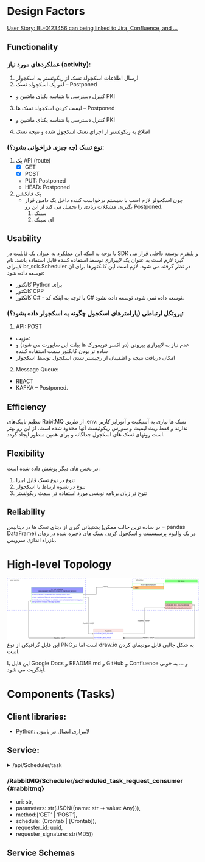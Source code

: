 # Design Factors

[User Story: BL-0123456 can being linked to Jira, Confluence, and ...](UserStory.md)

## Functionality

### عملکردهای مورد نیاز (activity):

1. ارسال اطلاعات اسکجولد تسک از ریکوئستر به اسکجولر
2. لغو یک اسکجولد تسک – Postponed

* کنترل دسترسی با شناسه یکتای ماشین و PKI

3. لیست کردن اسکجولد تسک ها – Postponed

* کنترل دسترسی با شناسه یکتای ماشین و PKI

4. اطلاع به ریکوئستر از اجرای تسک اسکجول شده و نتیجه تسک

### نوع تسک (چه چیزی فراخوانی بشود؟):

1. یک API (route)
    * [x] GET
    * [x] POST
    * PUT: Postponed
    * HEAD: Postponed
2. یک فانکشن
    * چون اسکجولر لازم است با سیستم درخواست کننده داخل یک دامین قرار بگیرند، مشکلات زیادی را تحمیل می کند از این رو
      Postponed.
        1. سینک
        2. ای سینک

## Usability

با توجه به اینکه این عملکرد به عنوان یک قابلیت در SDK و پلتفرم توسعه داخلی قرار می گیرد لازم است به عنوان یک لایبراری
توسط استفاده کننده قابل استفاده باشد. نام لایبرای br_sdk.Scheduler در نظر گرفته می شود. لازم است این کانکتورها برای آن
توسعه داده شود:

* کانکتور Python برای
* کانکتور CPP
* کانکتور C# - با توجه به اینکه کد C# توسعه داده نمی شود، توسعه داده نشود.

### پروتکل ارتباطی (پارامترهای اسکجول چگونه به اسکجولر داده بشود؟):

1. API: POST

* مزیت:
* عدم نیاز به لایبراری بیرونی (در اکسر فریمورک ها بیلت این ساپورت می شود) و ساده تر بودن کانکتور سمت استفاده کننده
* امکان دریافت نتیجه و اطمینان از رجیستر شدن اسکجول توسط اسکجولر

2. Message Queue:

- REACT
- KAFKA – Postponed.

## Efficiency

تنظیم تاپیک‌های RabitMQ از طریق .env:
تسک ها نیازی به آتنتیکیت و آتورایز کاربر ندارند و فقط ریت لیمیت و سورس ریکوئیست آنها محدود شده است. از این رو بهتر است
روتهای تسک های اسکجول جداگانه و برای همین منظور ایجاد گردد.

## Flexibility

در بخس های دیگر پوشش داده شده است:

1. تنوع در نوع تسک قابل اجرا
2. تنوع در شیوه ارتباط با اسکجولر
3. تنوع در زبان برنامه نویسی مورد استفاده در سمت ریکوئستر

## Reliability

پشتیبانی گیری از دیتای تسک ها در دیتابیس (در ساده ترین حالت ممکن = pandas DataFrame) در یک والیوم پرسیستنت و اسکجول کردن
تسک های ذخیره شده در زمان بازراه اندازی سرویس.

# High-level Topology

![SampleDrawing.drawio.3.drawio.png](Schedular.Topology.drawio.png)
این فایل گرافیکی از نوع PNGاست اما در draw.io به شکل جالبی قابل مودیفای کردن است.

این فایل با Google Docs و README.md و GitHub و Confluence و ... به خوبی اینگریت می شود.

# Components (Tasks)

## Client libraries:
* [Python: لایبراری اتصال در پایتون](Client/Python/README.md)

## Service:

<details><summary> /api/Scheduler/task </summary>

* input parameters
  * uri: str,
  * parameters: str(JSON({name: str -> value: Any})),
  * method:[‘GET’ | ‘POST’],
  * schedule:  (Crontab | [Crontab]), requester_id: uuid, requester_signature: str(MD5))
* responses:
  * 201 - Success
    * ProjectX.ApiGateway.Facade.ResponseModel
      * ProjectX.ResourceContext.Facade.Contract.CalendarProfiles.Models.ReadCalendarProfileModel
        * id: string($uuid)
        * name: string
        * nullable: true
        * description: string
        * nullable: true
        * isDefault: boolean
        * totalSlaCount: integer($int32)
        * created: string($date-time)
        * updated: string($date-time)
        * nullable: boolean
        * creator ProjectX.ResourceContext.Facadwe.Contract.ReadUserModel
          * id string($uuid)
          * username string
          * nullable: true
          * isEnabled boolean
          * updater ProjectX.ResourceContext.Facade.Contract.ReadUserModel
            * id string($uuid)
            * username	string
            * nullable: true
            * isEnabled	boolean
  * 400 - Bad Request
    * Microsoft.AspNetCore.Mvc.ProblemDetails
      * type	string
      * nullable: true
      * title	string
      * nullable: true
      * status	integer($int32)
      * nullable: true
      * detail	string
      * nullable: true
      * instance	string
      * nullable: true

</details>

### /RabbitMQ/Scheduler/scheduled_task_request_consumer {#rabbitmq}
* uri: str, 
* parameters: str(JSON({name: str -> value: Any})),
* method:[‘GET’ | ‘POST’], 
* schedule:  (Crontab | [Crontab]), 
* requester_id: uuid, 
* requester_signature: str(MD5))

## Service Schemas 